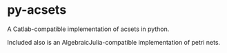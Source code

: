 # py-acsets

A Catlab-compatible implementation of acsets in python.

Included also is an AlgebraicJulia-compatible implementation of petri nets.

